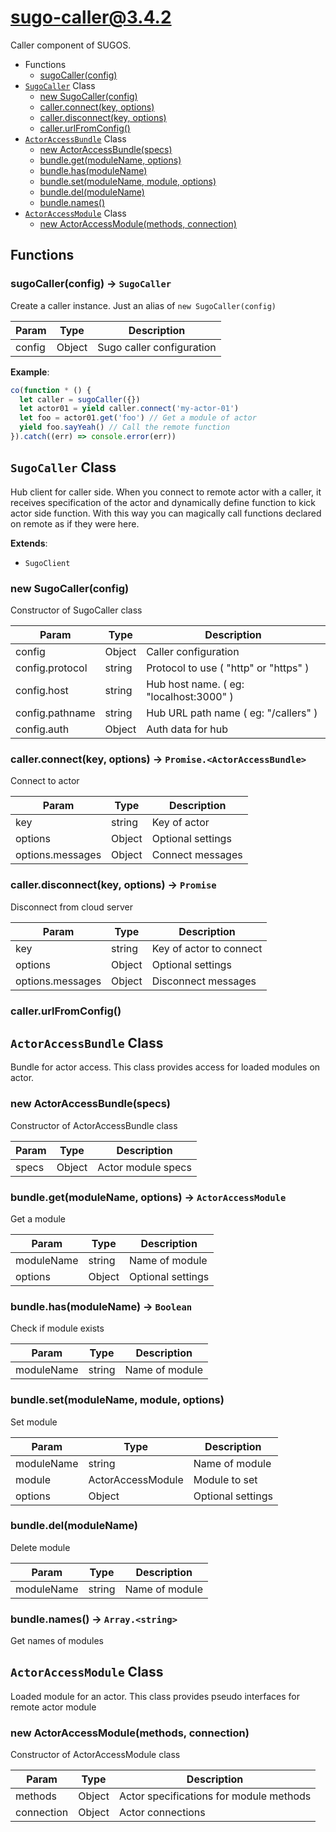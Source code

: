 # sugo-caller@3.4.2

Caller component of SUGOS.

+ Functions
  + [sugoCaller(config)](#sugo-caller-function-sugo-caller)
+ [`SugoCaller`](#sugo-caller-class) Class
  + [new SugoCaller(config)](#sugo-caller-class-sugo-caller-constructor)
  + [caller.connect(key, options)](#sugo-caller-class-sugo-caller-connect)
  + [caller.disconnect(key, options)](#sugo-caller-class-sugo-caller-disconnect)
  + [caller.urlFromConfig()](#sugo-caller-class-sugo-caller-urlFromConfig)
+ [`ActorAccessBundle`](#sugo-caller-class) Class
  + [new ActorAccessBundle(specs)](#sugo-caller-class-actor-access-bundle-constructor)
  + [bundle.get(moduleName, options)](#sugo-caller-class-actor-access-bundle-get)
  + [bundle.has(moduleName)](#sugo-caller-class-actor-access-bundle-has)
  + [bundle.set(moduleName, module, options)](#sugo-caller-class-actor-access-bundle-set)
  + [bundle.del(moduleName)](#sugo-caller-class-actor-access-bundle-del)
  + [bundle.names()](#sugo-caller-class-actor-access-bundle-names)
+ [`ActorAccessModule`](#sugo-caller-class) Class
  + [new ActorAccessModule(methods, connection)](#sugo-caller-class-actor-access-module-constructor)

## Functions

<a class='md-heading-link' name="sugo-caller-function-sugo-caller" ></a>

### sugoCaller(config) -> `SugoCaller`

Create a caller instance. Just an alias of `new SugoCaller(config)`

| Param | Type | Description |
| ----- | --- | -------- |
| config | Object | Sugo caller configuration |

**Example**:

```javascript
co(function * () {
  let caller = sugoCaller({})
  let actor01 = yield caller.connect('my-actor-01')
  let foo = actor01.get('foo') // Get a module of actor
  yield foo.sayYeah() // Call the remote function
}).catch((err) => console.error(err))
```


<a class='md-heading-link' name="sugo-caller-class"></a>

## `SugoCaller` Class

Hub client for caller side.
When you connect to remote actor with a caller, it receives specification of the actor and dynamically define function to kick actor side function.
With this way you can magically call functions declared on remote as if they were here.

**Extends**:

+ `SugoClient`



<a class='md-heading-link' name="sugo-caller-class-sugo-caller-constructor" ></a>

### new SugoCaller(config)

Constructor of SugoCaller class

| Param | Type | Description |
| ----- | --- | -------- |
| config | Object | Caller configuration |
| config.protocol | string | Protocol to use ( "http" or "https" ) |
| config.host | string | Hub host name. ( eg: "localhost:3000" ) |
| config.pathname | string | Hub URL path name ( eg: "/callers" ) |
| config.auth | Object | Auth data for hub |


<a class='md-heading-link' name="sugo-caller-class-sugo-caller-connect" ></a>

### caller.connect(key, options) -> `Promise.<ActorAccessBundle>`

Connect to actor

| Param | Type | Description |
| ----- | --- | -------- |
| key | string | Key of actor |
| options | Object | Optional settings |
| options.messages | Object | Connect messages |


<a class='md-heading-link' name="sugo-caller-class-sugo-caller-disconnect" ></a>

### caller.disconnect(key, options) -> `Promise`

Disconnect from cloud server

| Param | Type | Description |
| ----- | --- | -------- |
| key | string | Key of actor to connect |
| options | Object | Optional settings |
| options.messages | Object | Disconnect messages |


<a class='md-heading-link' name="sugo-caller-class-sugo-caller-urlFromConfig" ></a>

### caller.urlFromConfig()



<a class='md-heading-link' name="sugo-caller-class"></a>

## `ActorAccessBundle` Class

Bundle for actor access.
This class provides access for loaded modules on actor.




<a class='md-heading-link' name="sugo-caller-class-actor-access-bundle-constructor" ></a>

### new ActorAccessBundle(specs)

Constructor of ActorAccessBundle class

| Param | Type | Description |
| ----- | --- | -------- |
| specs | Object | Actor module specs |


<a class='md-heading-link' name="sugo-caller-class-actor-access-bundle-get" ></a>

### bundle.get(moduleName, options) -> `ActorAccessModule`

Get a module

| Param | Type | Description |
| ----- | --- | -------- |
| moduleName | string | Name of module |
| options | Object | Optional settings |


<a class='md-heading-link' name="sugo-caller-class-actor-access-bundle-has" ></a>

### bundle.has(moduleName) -> `Boolean`

Check if module exists

| Param | Type | Description |
| ----- | --- | -------- |
| moduleName | string | Name of module |


<a class='md-heading-link' name="sugo-caller-class-actor-access-bundle-set" ></a>

### bundle.set(moduleName, module, options)

Set module

| Param | Type | Description |
| ----- | --- | -------- |
| moduleName | string | Name of module |
| module | ActorAccessModule | Module to set |
| options | Object | Optional settings |


<a class='md-heading-link' name="sugo-caller-class-actor-access-bundle-del" ></a>

### bundle.del(moduleName)

Delete module

| Param | Type | Description |
| ----- | --- | -------- |
| moduleName | string | Name of module |


<a class='md-heading-link' name="sugo-caller-class-actor-access-bundle-names" ></a>

### bundle.names() -> `Array.<string>`

Get names of modules

<a class='md-heading-link' name="sugo-caller-class"></a>

## `ActorAccessModule` Class

Loaded module for an actor.
This class provides pseudo interfaces for remote actor module




<a class='md-heading-link' name="sugo-caller-class-actor-access-module-constructor" ></a>

### new ActorAccessModule(methods, connection)

Constructor of ActorAccessModule class

| Param | Type | Description |
| ----- | --- | -------- |
| methods | Object | Actor specifications for module methods |
| connection | Object | Actor connections |





